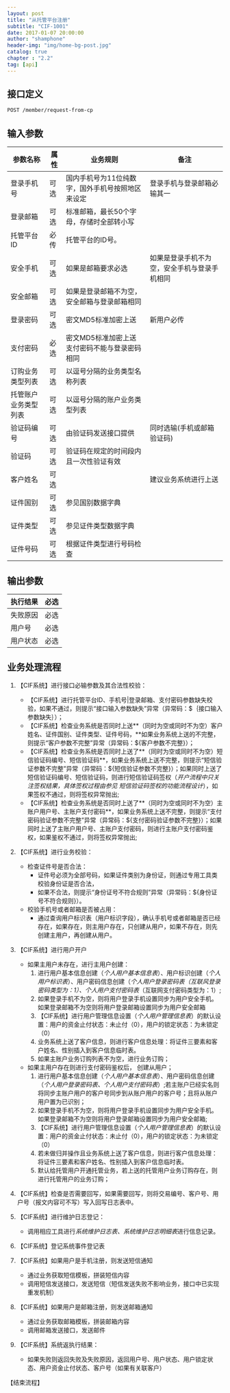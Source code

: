 ```yaml
---
layout: post 
title: "从托管平台注册"  
subtitle: "CIF-1001"  
date: 2017-01-07 20:00:00  
author: "shamphone"  
header-img: "img/home-bg-post.jpg"  
catalog: true  
chapter : "2.2"
tag: [api]  
---
```


## 接口定义

```html
POST /member/request-from-cp
```

## 输入参数

| 参数名称             |属性          |业务规则                                        |   备注                     |
|----------------------|--------------|------------------------------------------------|----------------------------|
| 登录手机号           | 可选         | 国内手机号为11位纯数字，国外手机号按照地区来设定   | 登录手机与登录邮箱必输其一 |
| 登录邮箱             | 可选         | 标准邮箱，最长50个字母，存储时全部转小写       |                            |
| 托管平台ID           | 必传         | 托管平台的ID号。                               |                            |
| 安全手机             | 可选         | 如果是邮箱要求必选                             | 如果是登录手机不为空，安全手机与登录手机相同                           |
| 安全邮箱             | 可选         | 如果是登录邮箱不为空，安全邮箱与登录邮箱相同   |                            |
| 登录密码             | 可选         | 密文MD5标准加密上送                            | 新用户必传                 |
| 支付密码             | 必选         | 密文MD5标准加密上送 支付密码不能与登录密码相同 |                            |
| 订购业务类型列表     | 可选         |  以逗号分隔的业务类型名称列表                  |             |
| 托管账户业务类型列表 | 可选         | 以逗号分隔的账户业务类型列表                   |             |
| 验证码编号           | 可选         | 由验证码发送接口提供                           | 同时选输(手机或邮箱验证码) |
| 验证码               | 可选         | 验证码在规定的时间段内且一次性验证有效         |                            |
| 客户姓名             | 可选         |                                                | 建议业务系统进行上送       |
| 证件国别             | 可选         | 参见国别数据字典                                               |                            |
| 证件类型             | 可选         | 参见证件类型数据字典                                           |                            |
| 证件号码             | 可选         | 根据证件类型进行号码检查                                               |                            |

## 输出参数

| 执行结果             | 必选         |
|----------------------|--------------|
| 失败原因             | 必选         |
| 用户号               | 必选         |
| 用户状态             | 必选         |



## 业务处理流程

1. 【CIF系统】进行接口必输参数及其合法性校验：
    - 【CIF系统】进行托管平台ID、手机号\|登录邮箱、支付密码参数缺失校验，如果不通过，则提示“接口输入参数缺失”异常（异常码：\$｛接口输入参数缺失｝）；
    - 【CIF系统】检查业务系统是否同时上送**（同时为空或同时不为空）客户姓名、证件国别、证件类型、证件号码，**如果业务系统上送的不完整，则提示“客户参数不完整”异常（异常码：\${客户参数不完整}）；
    - 【CIF系统】检查业务系统是否同时上送了**（同时为空或同时不为空）短信验证码编号、短信验证码**，如果业务系统上送不完整，则提示“短信验证参数不完整”异常（异常码：\${短信验证参数不完整}）；如果同时上送了短信验证码编号、短信验证码，则进行短信验证码签权（*开户流程中只关注签权结果，具体签权过程由参见
    短信验证码签权的功能流程设计*），如果签权不通过，则将签权异常抛出;
    - 【CIF系统】检查业务系统是否同时上送了**（同时为空或同时不为空）主账户用户号、主账户支付密码**，如果业务系统上送不完整，则提示“支付密码验证参数不完整”异常（异常码：\${支付密码验证参数不完整}）；如果同时上送了主账户用户号、主账户支付密码，则进行主账户支付密码鉴权，如果鉴权不通过，则将签权异常抛出;

2. 【CIF系统】进行业务校验：
    - 检查证件号是否合法：
        - 证件号必须为全部号码，如果证件类别为身份证，则通过专用工具类校验身份证是否合法，
        - 如果不合法，则提示“身份证号不符合规则”异常（异常码：\${身份证号不符合规则}）。
    - 校验手机号或者邮箱是否被占用：
        - 通过查询用户标识表（用户标识字段），确认手机号或者邮箱是否已经存在，如果存在，则主用户存在，只创建从用户，如果不存在，则先创建主用户，再创建从用户。

3. 【CIF系统】进行用户开户
    - 如果主用户未存在，进行主用户创建：  
        1.  进行用户基本信息创建（*个人用户基本信息表*）、用户标识创建（*个人用户标识表*）、用户密码信息创建（*个人用户登录密码表（*互联风登录密码类型为：1*）、个人用户支付密码表*（互联网支付密码类型为：1）;  
        2.  如果登录手机不为空，则将用户登录手机设置同步为用户安全手机。如果登录邮箱不为空则将用户登录邮箱设置同步为用户安全邮箱  
        3.  【CIF系统】进行用户管理信息设置（*个人用户管理信息表*）的默认设置：用户的资金止付状态：未止付（0），用户的锁定状态：为未锁定（0）  
        4.  业务系统上送了客户信息，则进行客户信息处理：将证件三要素和客户姓名、性别插入到客户信息临时表。  
        5.  如果主账户业务订购列表不为空，进行业务订购；  
    - 如果主用户存在则进行支付密码鉴权后， 创建从用户；  
        1. 进行用户基本信息创建（*个人用户基本信息表*）、用户密码信息创建（*个人用户登录密码表、个人用户支付密码表*）;若主账户已经实名则将同步主账户用户的客户号同步到从账户用户的客户号；且将从账户用户置为已识别；  
        2. 如果登录手机不为空，则将用户登录手机设置同步为用户安全手机。如果登录邮箱不为空则将用户登录邮箱设置同步为用户安全邮箱;  
        3. 【CIF系统】进行用户管理信息设置（*个人用户管理信息表*）的默认设置：用户的资金止付状态：未止付（0），用户的锁定状态：为未锁定（0）  
        4. 若未做归并操作且业务系统上送了客户信息，则进行客户信息处理：将证件三要素和客户姓名、性别插入到客户信息临时表。  
        5. 默认给托管用户开通托管业务，若上送的托管用户业务订购存在，则进行托管用户的业务订购；   

4. 【CIF系统】检查是否需要回写，如果需要回写，则将交易编号、客户号、用户号（报文内容可不写）写入回写日志表中。  
5. 【CIF系统】进行维护日志登记：  
    - 调用相应工具进行*系统维护日志表、系统维护日志明细表*进行信息记录。        
6. 【CIF系统】登记系统事件登记表  
7. 【CIF系统】如果用户是手机注册，则发送短信通知   
    - 通过业务获取短信模板，拼装短信内容  
    - 调用短信发送接口，发送短信（短信发送失败不影响业务，接口中已实现重发机制）  
8. 【CIF系统】如果用户是邮箱注册，则发送邮箱通知  
    - 通过业务获取邮箱模板，拼装邮箱内容  
    - 调用邮箱发送接口，发送邮件  
9. 【CIF系统】系统返执行结果：
    - 如果失败则返回失败及失败原因，返回用户号、用户状态、用户锁定状态、用户资金止付状态、客户号（如果有关联客户）

【结束流程】
 
